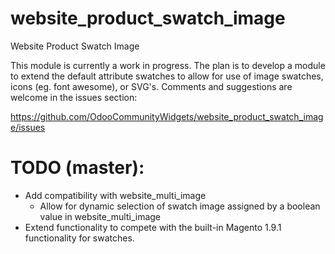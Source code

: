 website_product_swatch_image
============================

Website Product Swatch Image

This module is currently a work in progress. The plan is to develop a module to extend the default attribute swatches to allow for use of image swatches, icons (eg. font awesome), or SVG's. Comments and suggestions are welcome in the issues section:

https://github.com/OdooCommunityWidgets/website_product_swatch_image/issues

TODO (master):
===============
* Add compatibility with website_multi_image
  * Allow for dynamic selection of swatch image assigned by a boolean value in website_multi_image
* Extend functionality to compete with the built-in Magento 1.9.1 functionality for swatches.
